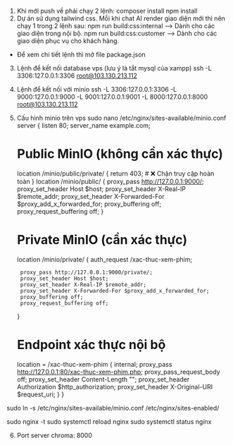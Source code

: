 1. Khi mới push về phải chạy 2 lệnh:
  composer install
  npm install
2. Dự án sử dụng tailwind css. Mỗi khi chat AI render giao diện mới thì nên chạy 1 trong 2 lệnh sau:
  npm run build:css:internal --> Dành cho các giao diện trong nội bộ.
  npm run build:css:customer --> Dành cho các giao diện phục vụ cho khách hàng.
  * Để xem chi tiết lệnh thì mở file package.json
3. Lệnh để kết nối database vps (lưu ý là tắt mysql của xampp)
  ssh -L 3306:127.0.0.1:3306 root@103.130.213.112
4. Lệnh để kết nối với minio
  ssh -L 3306:127.0.0.1:3306 -L 9000:127.0.0.1:9000 -L 9001:127.0.0.1:9001 -L 8000:127.0.0.1:8000 root@103.130.213.112
5. Cấu hình minio trên vps
sudo nano /etc/nginx/sites-available/minio.conf
server {
    listen 80;
    server_name example.com;

    # Public MinIO (không cần xác thực)
    location /minio/public/private/ {
        return 403; # ❌ Chặn truy cập hoàn toàn
    }
    location /minio/public/ {
        proxy_pass http://127.0.0.1:9000/;
        proxy_set_header Host $host;
        proxy_set_header X-Real-IP $remote_addr;
        proxy_set_header X-Forwarded-For $proxy_add_x_forwarded_for;
        proxy_buffering off;
        proxy_request_buffering off;
    }
    # Private MinIO (cần xác thực)
    location /minio/private/ {
        auth_request /xac-thuc-xem-phim;

        proxy_pass http://127.0.0.1:9000/private/;
        proxy_set_header Host $host;
        proxy_set_header X-Real-IP $remote_addr;
        proxy_set_header X-Forwarded-For $proxy_add_x_forwarded_for;
        proxy_buffering off;
        proxy_request_buffering off;
    }

    # Endpoint xác thực nội bộ
    location = /xac-thuc-xem-phim {
        internal;
        proxy_pass http://127.0.0.1:80/xac-thuc-xem-phim.php;
        proxy_pass_request_body off;
        proxy_set_header Content-Length "";
        proxy_set_header Authorization $http_authorization;
        proxy_set_header X-Original-URI $request_uri;
    }
}

sudo ln -s /etc/nginx/sites-available/minio.conf /etc/nginx/sites-enabled/

sudo nginx -t
sudo systemctl reload nginx
sudo systemctl status nginx

6. Port server chroma: 8000
